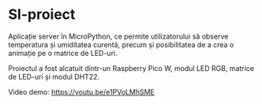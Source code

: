 # SI-proiect

Aplicație server în MicroPython, ce permite utilizatorului să observe temperatura și umiditatea curentă, precum și posibilitatea de a crea o animație pe o matrice de LED-uri.

Proiectul a fost alcatuit dintr-un Raspberry Pico W, modul LED RGB, matrice de LED-uri și modul DHT22.

Video demo: https://youtu.be/e1PVoLMhSME
